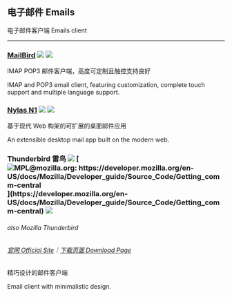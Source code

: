## 电子邮件   Emails

电子邮件客户端   Emails client

---

### [MailBird](https://www.mailbird.com/) ![](/assets/图片2.png) ![](/assets/earth-globe.png)

IMAP POP3 邮件客户端，高度可定制且触控支持良好

IMAP and POP3 email client, featuring customization, complete touch support and multiple language support.

### [Nylas N1](https://www.nylas.com/download/) ![](/assets/图片2.png) ![](/assets/earth-globe.png)

基于现代 Web 构架的可扩展的桌面邮件应用

An extensible desktop mail app built on the modern web.

### Thunderbird 雷鸟 ![](/assets/图片2.png) [![](/assets/open-source-icon.png "MPL@mozilla.org: https://developer.mozilla.org/en-US/docs/Mozilla/Developer_guide/Source_Code/Getting_comm-central")](https://developer.mozilla.org/en-US/docs/Mozilla/Developer_guide/Source_Code/Getting_comm-central) ![](/assets/earth-globe.png)

###### also Mozilla Thunderbird

###### [官网 Official Site](https://www.mozilla.org/en-US/thunderbird/)｜[下载页面 Download Page](https://www.mozilla.org/en-US/thunderbird/all/)

精巧设计的邮件客户端

Email client with minimalistic design.

